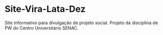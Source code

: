 # Site-Vira-Lata-Dez

Site informativo para divulgação de projeto social.
Projeto da disciplina de PW do Centro Universitário SENAC.
